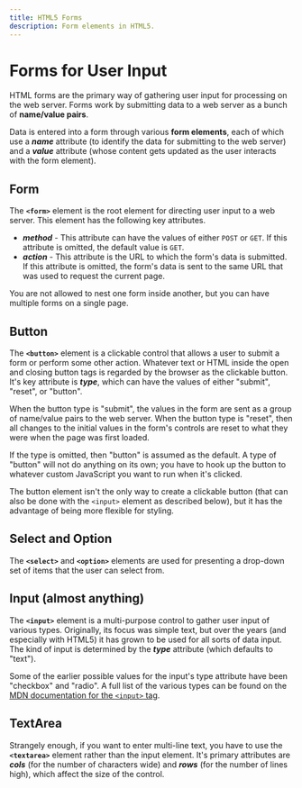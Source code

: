 ```yaml
---
title: HTML5 Forms
description: Form elements in HTML5.
---
```

# Forms for User Input

HTML forms are the primary way of gathering user input for processing on the web server. Forms work by submitting data to a web server as a bunch of **name/value pairs**.

Data is entered into a form through various **form elements**, each of which use a ***name*** attribute (to identify the data for submitting to the web server) and a ***value*** attribute (whose content gets updated as the user interacts with the form element).

## Form

The **`<form>`** element is the root element for directing user input to a web server. This element has the following key attributes.

- ***method*** - This attribute can have the values of either `POST` or `GET`. If this attribute is omitted, the default value is `GET`.
- ***action*** - This attribute is the URL to which the form's data is submitted. If this attribute is omitted, the form's data is sent to the same URL that was used to request the current page.

You are not allowed to nest one form inside another, but you can have multiple forms on a single page.

## Button

The **`<button>`** element is a clickable control that allows a user to submit a form or perform some other action. Whatever text or HTML inside the open and closing button tags is regarded by the browser as the clickable button. It's key attribute is ***type***, which can have the values of either "submit", "reset", or "button".

When the button type is "submit", the values in the form are sent as a group of name/value pairs to the web server. When the button type is "reset", then all changes to the initial values in the form's controls are reset to what they were when the page was first loaded.

If the type is omitted, then "button" is assumed as the default. A type of "button" will not do anything on its own; you have to hook up the button to whatever custom JavaScript you want to run when it's clicked.

The button element isn't the only way to create a clickable button (that can also be done with the `<input>` element as described below), but it has the advantage of being more flexible for styling.

## Select and Option

The **`<select>`** and **`<option>`** elements are used for presenting a drop-down set of items that the user can select from.

## Input (almost anything)

The **`<input>`** element is a multi-purpose control to gather user input of various types. Originally, its focus was simple text, but over the years (and especially with HTML5) it has grown to be used for all sorts of data input. The kind of input is determined by the ***type*** attribute (which defaults to "text").

Some of the earlier possible values for the input's type attribute have been "checkbox" and "radio". A full list of the various types can be found on the [MDN documentation for the `<input>` tag](https://developer.mozilla.org/en-US/docs/Web/HTML/Element/input#Form_<input>_types).

## TextArea

Strangely enough, if you want to enter multi-line text, you have to use the **`<textarea>`** element rather than the input element. It's primary attributes are ***cols*** (for the number of characters wide) and ***rows*** (for the number of lines high), which affect the size of the control.
